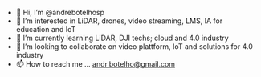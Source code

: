 - 👋 Hi, I’m @andrebotelhosp
- 👀 I’m interested in LiDAR, drones, video streaming, LMS, IA for education and IoT
- 🌱 I’m currently learning LiDAR, DJI techs; cloud and 4.0 industry
- 💞️ I’m looking to collaborate on video plattform, IoT and solutions for 4.0 industry 
- 📫 How to reach me ... andr.botelho@gmail.com

<!---
andrebotelhosp/andrebotelhosp is a ✨ special ✨ repository because its `README.md` (this file) appears on your GitHub profile.
You can click the Preview link to take a look at your changes.
--->
